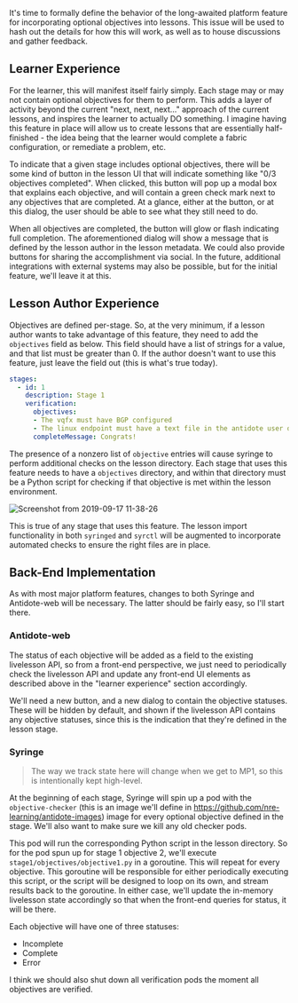 It's time to formally define the behavior of the long-awaited platform feature for incorporating optional objectives into lessons. This issue will be used to hash out the details for how this will work, as well as to house discussions and gather feedback.

## Learner Experience

For the learner, this will manifest itself fairly simply. Each stage may or may not contain optional objectives for them to perform. This adds a layer of activity beyond the current "next, next, next..." approach of the current lessons, and inspires the learner to actually DO something. I imagine having this feature in place will allow us to create lessons that are essentially half-finished - the idea being that the learner would complete a fabric configuration, or remediate a problem, etc.

To indicate that a given stage includes optional objectives, there will be some kind of button in the lesson UI that will indicate something like "0/3 objectives completed". When clicked, this button will pop up a modal box that explains each objective, and will contain a green check mark next to any objectives that are completed. At a glance, either at the button, or at this dialog, the user should be able to see what they still need to do.

When all objectives are completed, the button will glow or flash indicating full completion. The aforementioned dialog will show a message that is defined by the lesson author in the lesson metadata. We could also provide buttons for sharing the accomplishment via social. In the future, additional integrations with external systems may also be possible, but for the initial feature, we'll leave it at this.

## Lesson Author Experience

Objectives are defined per-stage. So, at the very minimum, if a lesson author wants to take advantage of this feature, they need to add the `objectives` field as below. This field should have a list of strings for a value, and that list must be greater than 0. If the author doesn't want to use this feature, just leave the field out (this is what's true today).

```yaml
stages:
  - id: 1
    description: Stage 1
    verification:
      objectives:
      - The vqfx must have BGP configured
      - The linux endpoint must have a text file in the antidote user directory called "foobar"
      completeMessage: Congrats!
```

The presence of a nonzero list of `objective` entries will cause syringe to perform additional checks on the lesson directory. Each stage that uses this feature needs to have a `objectives` directory, and within that directory must be a Python script for checking if that objective is met within the lesson environment.

![Screenshot from 2019-09-17 11-38-26](https://user-images.githubusercontent.com/4230395/65069517-ad968280-d93f-11e9-949d-7dcfe0239894.png)

This is true of any stage that uses this feature. The lesson import functionality in both `syringed` and `syrctl` will be augmented to incorporate automated checks to ensure the right files are in place.

## Back-End Implementation

As with most major platform features, changes to both Syringe and Antidote-web will be necessary. The latter should be fairly easy, so I'll start there.

### Antidote-web

The status of each objective will be added as a field to the existing livelesson API, so from a front-end perspective, we just need to periodically check the livelesson API and update any front-end UI elements as described above in the "learner experience" section accordingly.

We'll need a new button, and a new dialog to contain the objective statuses. These will be hidden by default,
and shown if the livelesson API contains any objective statuses, since this is the indication that they're
defined in the lesson stage.

### Syringe

> The way we track state here will change when we get to MP1, so this is intentionally kept high-level.

At the beginning of each stage, Syringe will spin up a pod with the `objective-checker` (this is an image we'll define in https://github.com/nre-learning/antidote-images) image for every optional objective defined in the stage. We'll also want to make sure we kill any old checker pods.

This pod will run the corresponding Python script in the lesson directory. So for the pod spun up for stage 1 objective 2, we'll execute `stage1/objectives/objective1.py` in a goroutine. This will repeat for every objective. This goroutine will be responsible for either periodically executing this script, or the script will be designed to loop on its own, and stream results back to the goroutine. In either case, we'll update the in-memory livelesson state accordingly so that when the front-end queries for status, it will be there.

Each objective will have one of three statuses:

- Incomplete
- Complete
- Error

I think we should also shut down all verification pods the moment all objectives are verified.
